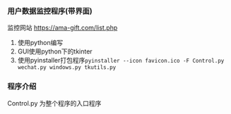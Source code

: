 ### 用户数据监控程序(带界面)

监控网站 <https://ama-gift.com/list.php>

1. 使用python编写
2. GUI使用python下的tkinter
3. 使用pyinstaller打包程序`pyinstaller --icon favicon.ico -F Control.py wechat.py windows.py tkutils.py`

### 程序介绍
Control.py 为整个程序的入口程序